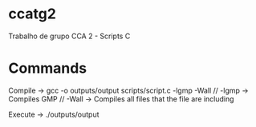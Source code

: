 # ccatg2
Trabalho de grupo CCA 2 - Scripts C

# Commands
Compile -> gcc -o outputs/output scripts/script.c -lgmp -Wall
// -lgmp -> Compiles GMP
// -Wall -> Compiles all files that the file are including


Execute -> ./outputs/output
